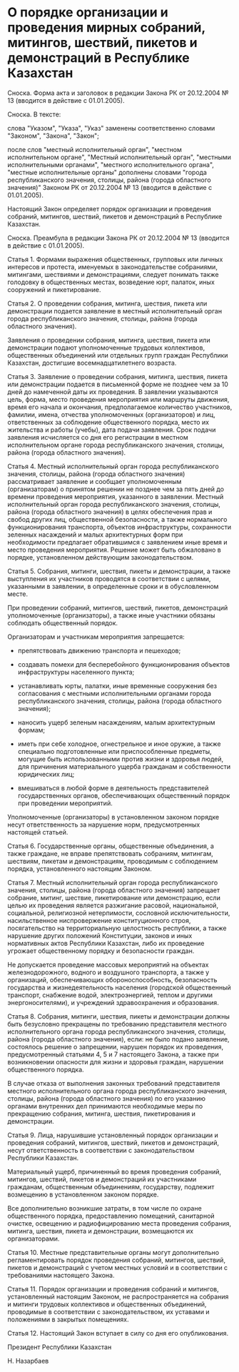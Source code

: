 # О порядке организации и проведения мирных собраний, митингов, шествий, пикетов и демонстраций в Республике Казахстан

Сноска. Форма акта и заголовок в редакции Закона РК от 20.12.2004 № 13 (вводится в действие с 01.01.2005).

Сноска. В тексте:

слова "Указом", "Указа", "Указ" заменены соответственно словами "Законом", "Закона", "Закон";

после слов "местный исполнительный орган", "местном исполнительном органе", "Местный исполнительный орган", "местными исполнительными органами", "местного исполнительного органа", "местные исполнительные органы" дополнены словами "города республиканского значения, столицы, района (города областного значения)" Законом РК от 20.12.2004 № 13 (вводится в действие с 01.01.2005).

Настоящий Закон определяет порядок организации и проведения собраний, митингов, шествий, пикетов и демонстраций в Республике Казахстан.

Сноска. Преамбула в редакции Закона РК от 20.12.2004 № 13 (вводится в действие с 01.01.2005).

Статья 1. Формами выражения общественных, групповых или личных интересов и протеста, именуемых в законодательстве собраниями, митингами, шествиями и демонстрациями, следует понимать также голодовку в общественных местах, возведение юрт, палаток, иных сооружений и пикетирование.

Статья 2. О проведении собрания, митинга, шествия, пикета или демонстрации подается заявление в местный исполнительный орган города республиканского значения, столицы, района (города областного значения).

Заявления о проведении собрания, митинга, шествия, пикета или демонстрации подают уполномоченные трудовых коллективов, общественных объединений или отдельных групп граждан Республики Казахстан, достигшие восемнадцатилетнего возраста.

Статья 3. Заявление о проведении собрания, митинга, шествия, пикета или демонстрации подается в письменной форме не позднее чем за 10 дней до намеченной даты их проведения. В заявлении указываются цель, форма, место проведения мероприятия или маршруты движения, время его начала и окончания, предполагаемое количество участников, фамилии, имена, отчества уполномоченных (организаторов) и лиц, ответственных за соблюдение общественного порядка, место их жительства и работы (учебы), дата подачи заявления. Срок подачи заявления исчисляется со дня его регистрации в местном исполнительном органе города республиканского значения, столицы, района (города областного значения).

Статья 4. Местный исполнительный орган города республиканского значения, столицы, района (города областного значения) рассматривает заявление и сообщает уполномоченным (организаторам) о принятом решении не позднее чем за пять дней до времени проведения мероприятия, указанного в заявлении. Местный исполнительный орган города республиканского значения, столицы, района (города областного значения) в целях обеспечения прав и свобод других лиц, общественной безопасности, а также нормального функционирования транспорта, объектов инфраструктуры, сохранности зеленных насаждений и малых архитектурных форм при необходимости предлагает обратившимся с заявлением иные время и место проведения мероприятия. Решение может быть обжаловано в порядке, установленном действующим законодательством.

Статья 5. Собрания, митинги, шествия, пикеты и демонстрации, а также выступления их участников проводятся в соответствии с целями, указанными в заявлении, в определенные сроки и в обусловленном месте.

При проведении собраний, митингов, шествий, пикетов, демонстраций уполномоченные (организаторы), а также иные участники обязаны соблюдать общественный порядок.

Организаторам и участникам мероприятия запрещается:

- препятствовать движению транспорта и пешеходов;

- создавать помехи для бесперебойного функционирования объектов инфраструктуры населенного пункта;

- устанавливать юрты, палатки, иные временные сооружения без согласования с местными исполнительными органами города республиканского значения, столицы, района (города областного значения);

- наносить ущерб зеленым насаждениям, малым архитектурным формам;

- иметь при себе холодное, огнестрельное и иное оружие, а также специально подготовленные или приспособленные предметы, могущие быть использованными против жизни и здоровья людей, для причинения материального ущерба гражданам и собственности юридических лиц;

- вмешиваться в любой форме в деятельность представителей государственных органов, обеспечивающих общественный порядок при проведении мероприятий.

Уполномоченные (организаторы) в установленном законом порядке несут ответственность за нарушение норм, предусмотренных настоящей статьей.

Статья 6. Государственные органы, общественные объединения, а также граждане, не вправе препятствовать собраниям, митингам, шествиям, пикетам и демонстрациям, проводимым с соблюдением порядка, установленного настоящим Законом.

Статья 7. Местный исполнительный орган города республиканского значения, столицы, района (города областного значения) запрещает собрание, митинг, шествие, пикетирование или демонстрацию, если целью их проведения является разжигание расовой, национальной, социальной, религиозной нетерпимости, сословной исключительности, насильственное ниспровержение конституционного строя, посягательство на территориальную целостность республики, а также нарушение других положений Конституции, законов и иных нормативных актов Республики Казахстан, либо их проведение угрожает общественному порядку и безопасности граждан.

Не допускается проведение массовых мероприятий на объектах железнодорожного, водного и воздушного транспорта, а также у организаций, обеспечивающих обороноспособность, безопасность государства и жизнедеятельность населения (городской общественный транспорт, снабжение водой, электроэнергией, теплом и другими энергоносителями), и учреждений здравоохранения и образования.

Статья 8. Собрания, митинги, шествия, пикеты и демонстрации должны быть безусловно прекращены по требованию представителя местного исполнительного органа города республиканского значения, столицы, района (города областного значения), если: не было подано заявление, состоялось решение о запрещении, нарушен порядок их проведения, предусмотренный статьями 4, 5 и 7 настоящего Закона, а также при возникновении опасности для жизни и здоровья граждан, нарушении общественного порядка.

В случае отказа от выполнения законных требований представителя местного исполнительного органа города республиканского значения, столицы, района (города областного значения) по его указанию органами внутренних дел принимаются необходимые меры по прекращению собрания, митинга, шествия, пикетирования и демонстрации.

Статья 9. Лица, нарушившие установленный порядок организации и проведения собраний, митингов, шествий, пикетов и демонстраций, несут ответственность в соответствии с законодательством Республики Казахстан.

Материальный ущерб, причиненный во время проведения собраний, митингов, шествий, пикетов и демонстраций их участниками гражданам, общественным объединениям, государству, подлежит возмещению в установленном законом порядке.

Все дополнительно возникшие затраты, в том числе по охране общественного порядка, предоставлению помещений, санитарной очистке, освещению и радиофицированию места проведения собрания, митинга, шествия, пикета и демонстрации, возмещаются их организаторами.

Статья 10. Местные представительные органы могут дополнительно регламентировать порядок проведения собраний, митингов, шествий, пикетов и демонстраций с учетом местных условий и в соответствии с требованиями настоящего Закона.

Статья 11. Порядок организации и проведения собраний и митингов, установленный настоящим Законом, не распространяется на собрания и митинги трудовых коллективов и общественных объединений, проводимые в соответствии с законодательством, их уставами и положениями в закрытых помещениях.

Статья 12. Настоящий Закон вступает в силу со дня его опубликования.

Президент Республики Казахстан

Н. Назарбаев

